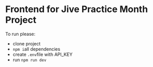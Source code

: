 # Frontend for Jive Practice Month Project

To run please:

- clone project
- `npm i`all dependencies
- create `.env`file with API_KEY
- run `npm run dev`
